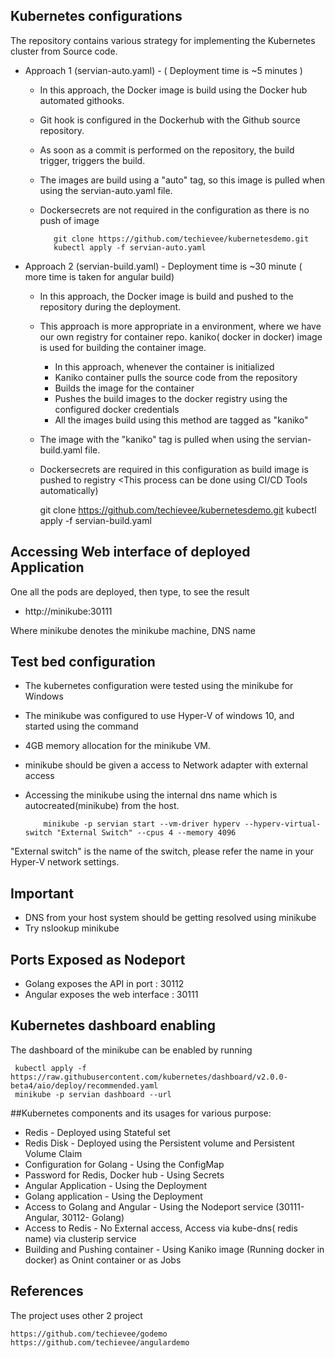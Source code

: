 ## Kubernetes configurations

The repository contains various strategy for implementing the Kubernetes cluster from Source code.

* Approach 1 (servian-auto.yaml) -  ( Deployment time is ~5 minutes )
    - In this approach, the Docker image is build using the Docker hub automated githooks.  
    - Git hook is configured in the Dockerhub with the Github source repository.
    - As soon as a commit is performed on the repository, the build trigger, triggers the build.
    - The images are build using a "auto" tag, so this image is pulled when using the servian-auto.yaml file.
    - Dockersecrets are not required in the configuration as there is no push of image
 
             git clone https://github.com/techievee/kubernetesdemo.git
             kubectl apply -f servian-auto.yaml
    
* Approach 2 (servian-build.yaml) -   Deployment time is ~30 minute ( more time is taken for angular build)

    - In this approach, the Docker image is build and pushed to the repository during the deployment.
    - This approach is more appropriate in a environment, where we have our own registry for container repo.
 kaniko( docker in docker) image is used for building the container image.
        - In this approach, whenever the container is initialized
        - Kaniko container pulls the source code from the repository
        - Builds the image for the container
        - Pushes the build images to the docker registry using the configured docker credentials
        - All the images build using this method are tagged as "kaniko"
    - The image with the "kaniko" tag is pulled when using the servian-build.yaml file.
    - Dockersecrets are required in this configuration as build image is pushed to registry
<This process can be done using CI/CD Tools automatically)

    
         git clone https://github.com/techievee/kubernetesdemo.git
         kubectl apply -f servian-build.yaml
 
## Accessing Web interface of deployed Application

One all the pods are deployed, then type, to see the result

* http://minikube:30111

Where minikube denotes the minikube machine, DNS name

## Test bed configuration

- The kubernetes configuration were tested using the minikube for Windows
- The minikube was configured to use Hyper-V of windows 10, and started using the command
- 4GB memory allocation for the minikube VM.
- minikube should be given a access to Network adapter with external access
- Accessing the minikube using the internal dns name which is autocreated(minikube) from the host.

          minikube -p servian start --vm-driver hyperv --hyperv-virtual-switch "External Switch" --cpus 4 --memory 4096
          

"External switch" is the name of the switch, please refer the name in your Hyper-V network settings.

## Important
* DNS from your host system should be getting resolved using minikube
* Try nslookup minikube

## Ports Exposed as Nodeport
* Golang exposes the API in port : 30112
* Angular exposes the web interface : 30111

## Kubernetes dashboard enabling

The dashboard of the minikube can be enabled by running

     kubectl apply -f https://raw.githubusercontent.com/kubernetes/dashboard/v2.0.0-beta4/aio/deploy/recommended.yaml
     minikube -p servian dashboard --url

##Kubernetes components and its usages for various purpose:
   * Redis - Deployed using Stateful set
   * Redis Disk - Deployed using the Persistent volume and Persistent Volume Claim
   * Configuration for Golang - Using the ConfigMap
   * Password for Redis, Docker hub - Using Secrets
   * Angular Application - Using the Deployment
   * Golang application - Using the Deployment
   * Access to Golang and Angular - Using the Nodeport service (30111- Angular, 30112- Golang)
   * Access to Redis - No External access, Access via kube-dns( redis name) via clusterip service
   * Building and Pushing container - Using Kaniko image (Running docker in docker) as Onint container or as Jobs

## References
The project uses other 2 project

    https://github.com/techievee/godemo
    https://github.com/techievee/angulardemo
